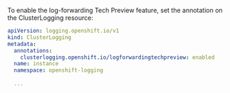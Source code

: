 To enable the log-forwarding Tech Preview feature, set the annotation on the ClusterLogging resource:

```yaml
apiVersion: logging.openshift.io/v1
kind: ClusterLogging
metadata:
  annotations:
    clusterlogging.openshift.io/logforwardingtechpreview: enabled
  name: instance
  namespace: openshift-logging
  
  ...
```

